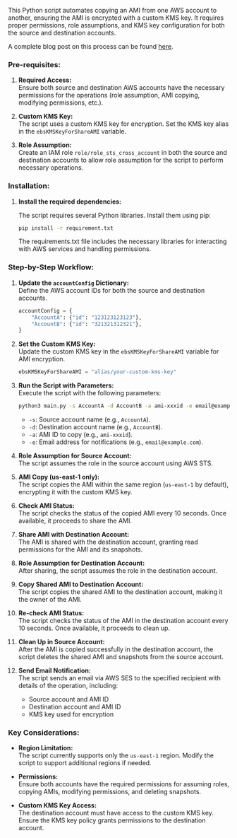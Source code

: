 This Python script automates copying an AMI from one AWS account to another, ensuring the AMI is encrypted with a custom KMS key. It requires proper permissions, role assumptions, and KMS key configuration for both the source and destination accounts.

A complete blog post on this process can be found [here](https://cloudwith.alon.com.np/blogs/share-ami-securely-across-aws-account/).

### **Pre-requisites:**

1. **Required Access:**  
   Ensure both source and destination AWS accounts have the necessary permissions for the operations (role assumption, AMI copying, modifying permissions, etc.).

2. **Custom KMS Key:**  
   The script uses a custom KMS key for encryption. Set the KMS key alias in the `ebsKMSKeyForShareAMI` variable.

3. **Role Assumption:**  
   Create an IAM role `role/role_sts_cross_account` in both the source and destination accounts to allow role assumption for the script to perform necessary operations.

### **Installation:**
1. **Install the required dependencies:** 

    The script requires several Python libraries. Install them using pip:

    ```bash
    pip install -r requirement.txt
    ```
    The requirements.txt file includes the necessary libraries for interacting with AWS services and handling permissions.   

### **Step-by-Step Workflow:**

1. **Update the `accountConfig` Dictionary:**  
   Define the AWS account IDs for both the source and destination accounts.
   ```python
   accountConfig = {
       "AccountA": {"id": "123123123123"},
       "AccountB": {"id": "321321312321"},
   }
   ```

2. **Set the Custom KMS Key:**  
   Update the custom KMS key in the `ebsKMSKeyForShareAMI` variable for AMI encryption.
   ```python
   ebsKMSKeyForShareAMI = "alias/your-custom-kms-key"
   ```

3. **Run the Script with Parameters:**  
   Execute the script with the following parameters:
   ```bash
   python3 main.py -s AccountA -d AccountB -a ami-xxxid -e email@example.com
   ```
   - `-s`: Source account name (e.g., `AccountA`).
   - `-d`: Destination account name (e.g., `AccountB`).
   - `-a`: AMI ID to copy (e.g., `ami-xxxid`).
   - `-e`: Email address for notifications (e.g., `email@example.com`).

4. **Role Assumption for Source Account:**  
   The script assumes the role in the source account using AWS STS.

5. **AMI Copy (us-east-1 only):**  
   The script copies the AMI within the same region (`us-east-1` by default), encrypting it with the custom KMS key.

6. **Check AMI Status:**  
   The script checks the status of the copied AMI every 10 seconds. Once available, it proceeds to share the AMI.

7. **Share AMI with Destination Account:**  
   The AMI is shared with the destination account, granting read permissions for the AMI and its snapshots.

8. **Role Assumption for Destination Account:**  
   After sharing, the script assumes the role in the destination account.

9. **Copy Shared AMI to Destination Account:**  
   The script copies the shared AMI to the destination account, making it the owner of the AMI.

10. **Re-check AMI Status:**  
    The script checks the status of the AMI in the destination account every 10 seconds. Once available, it proceeds to clean up.

11. **Clean Up in Source Account:**  
    After the AMI is copied successfully in the destination account, the script deletes the shared AMI and snapshots from the source account.

12. **Send Email Notification:**  
    The script sends an email via AWS SES to the specified recipient with details of the operation, including:
    - Source account and AMI ID
    - Destination account and AMI ID
    - KMS key used for encryption

### **Key Considerations:**

- **Region Limitation:**  
   The script currently supports only the `us-east-1` region. Modify the script to support additional regions if needed.

- **Permissions:**  
   Ensure both accounts have the required permissions for assuming roles, copying AMIs, modifying permissions, and deleting snapshots.

- **Custom KMS Key Access:**  
   The destination account must have access to the custom KMS key. Ensure the KMS key policy grants permissions to the destination account.